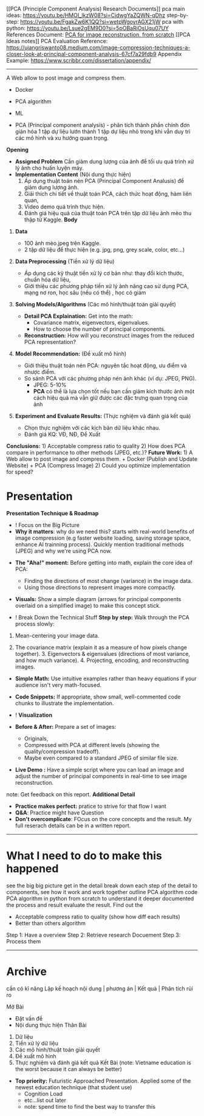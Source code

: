 [[PCA (Principle Component Analysis) Research Documents]]
pca main ideas: https://youtu.be/HMOI_lkzW08?si=CidwgYaZQWN-qDhz
step-by-step: https://youtu.be/FgakZw6K1QQ?si=wetpWgoyrAGX21jW
pca with python: https://youtu.be/Lsue2gEM9D0?si=5pOBaRiOsUqu07UY
References Document: [PCA for image reconstruction, from scratch](https://medium.com/@pranjallk1995/pca-for-image-reconstruction-from-scratch-cf4a787c1e36) 
[[PCA Ideas notes]]
PCA Evaluation Reference: https://ujangriswanto08.medium.com/image-compression-techniques-a-closer-look-at-principal-component-analysis-67cf7a29fdb9 
Appendix Example: https://www.scribbr.com/dissertation/appendix/

---

A Web allow to post image and compress them.
+ Docker
+ PCA algorithm
+ ML

+ PCA (Principal component analysis) - phân tích thành phần chính
	đơn giản hóa 1 tập dự liệu lướn thành 1 tập dự liệu nhỏ trong khi vẫn duy trì các mô hình và xu hướng quan trọng.

**Opening**
+ **Assigned Problem**
	Cần giảm dung lượng của ảnh để tối ưu quá trình xử lý ảnh cho huấn luyện máy. 
+ **Implementation Content** (Nội dung thực hiện)
	1) Áp dụng thuật toán nén PCA  (Principal Component Analusis) để giảm dung lượng ảnh.
	2) Giải thích chi tiết về thuật toán PCA, cách thức hoạt động, hàm liên quan,
	3)  Video demo quá trình thực hiện.
	4) Đánh giá hiệu quả của thuật toán PCA trên tập dữ liệu ảnh mèo thu thập từ Kaggle.
**Body**
1) **Data** 
	+ 100 ảnh mèo.jpeg trên Kaggle. 
	+ 2 tập dữ liệu để thực hiện (e.g. jpg, png, grey scale, color, etc...)
1) **Data Preprocessing** (Tiền xử lý dữ liệu) 
	+ Áp dụng các kỹ thuật tiền xử lý cơ bản như: thay đổi kích thước, chuẩn hóa dữ liệu,
	+ Giới thiệu các phương pháp tiền xử lý ảnh nâng cao sử dụng PCA, mạng nơ ron, học sâu (nếu có thể) , học có giám 
	
3) **Solving Models/Algorithms** (Các mô hình/thuật toán giải quyết)
	+ **Detail PCA Explaination:** Get into the math:
	    - Covariance matrix, eigenvectors, eigenvalues.
	    - How to choose the number of principal components.
	- **Reconstruction:** How will you reconstruct images from the reduced PCA representation?
	
4) **Model Recommendation:** (Đề xuất mô hình)
	- Giới thiệu thuật toán nén PCA: nguyên tắc hoạt động, ưu điểm và nhược điểm.
	- So sánh PCA với các phương pháp nén ảnh khác (ví dụ: JPEG, PNG).
		+ JPEG: 5-10%
		+ **PCA** có thể là lựa chọn tốt nếu bạn cần giảm kích thước ảnh một cách hiệu quả mà vẫn giữ được các đặc trưng quan trọng của ảnh
	
5) **Experiment and Evaluate Results:** (Thực nghiệm và đánh giá kết quả)
	+ Chọn thực nghiệm với các kịch bản dữ liệu khác nhau.
	+ Đánh giá KQ: VĐ, NĐ, Đề Xuất
	
**Conclusions:**
	1) Acceptable compress ratio to quality
	2) How does PCA compare in performance to other methods (JPEG, etc.)?
**Future Work:**
	1) A Web allow to post image and compress them.
		+ Docker (Publish and Update Website)
		+ PCA (Compress Image)
    2) Could you optimize implementation for speed?


# **Presentation**

**Presentation Technique & Roadmap** 
+ ! Focus on the Big Picture
+ **Why it matters**: why do we need this? starts with real-world benefits of image compression (e.g faster website loading, saving storage space, enhance AI trainning process).
	Quickly mention traditional methods (JPEG) and why we're using PCA now.
	
- **The "Aha!" moment:** Before getting into math, explain the core idea of PCA:
    - Finding the directions of most change (variance) in the image data.
    - Using those directions to represent images more compactly.
    
- **Visuals:** Show a simple diagram (arrows for principal components overlaid on a simplified image) to make this concept stick.

+ ! Break Down the Technical Stuff
	**Step by step:** Walk through the PCA process slowly:

1. Mean-centering your image data.
	
2. The covariance matrix (explain it as a measure of how pixels change together).
	3. Eigenvectors & eigenvalues (directions of most variance, and how much variance).
    4. Projecting, encoding, and reconstructing images.
	
- **Simple Math:** Use intuitive examples rather than heavy equations if your audience isn't very math-focused.
	
- **Code Snippets:** If appropriate, show small, well-commented code chunks to illustrate the implementation.

+ ! **Visualization**
- **Before & After:** Prepare a set of images:
    - Originals,
    - Compressed with PCA at different levels (showing the quality/compression tradeoff).
    - Maybe even compared to a standard JPEG of similar file size.
	
- **Live Demo :** Have a simple script where you can load an image and adjust the number of principal components in real-time to see image reconstruction.

note: Get feedback on this report.
**Additional Detail**
+ **Practice makes perfect:** pratice to strive for that flow I want
+ **Q&A**: Practice might have Question
+ **Don't overcomplicate**: FOcus on the core concepts and the result. My full reserach details can be in a written report. 

---
# What I need to do to make this happened

see the big big picture
get in the detail
break down each step of the detail to components, see how it work and work together
outline PCA algorithm
code PCA algorithm in python from scratch to understand it deeper
documented the process and result
evaluate the result. Find out the 
+ Acceptable compress ratio to quality (show how diff each results)
+ Better than others algorithm

Step 1: Have a overview
Step 2: Retrieve research Docuement 
Step 3: Process them

---
# Archive
cần có kĩ năng 
Lập kế hoạch
	nội dung  |  phương án  |  Kết quả  |  Phân tích rủi ro


Mở Bài
+ Đặt vấn đề
+ Nội dung thực hiện
Thân Bài
1) Dữ liệu 
2) Tiền xử lý dữ liệu 
3) Các mô hình/thuật toán giải quyết
4) Đề xuất mô hình
5) Thực nghiệm và đánh giá kết quả
Kết Bài
(note: Vietname education is the worst because it can always be better)

+ **Top priority:** Futuristic Approached Presentation. 
	Applied some of the newest education technique (that student use)
	+ Cognition Load
	+ etc...list out later
	+ note: spend time to find the best way to transfer this 






